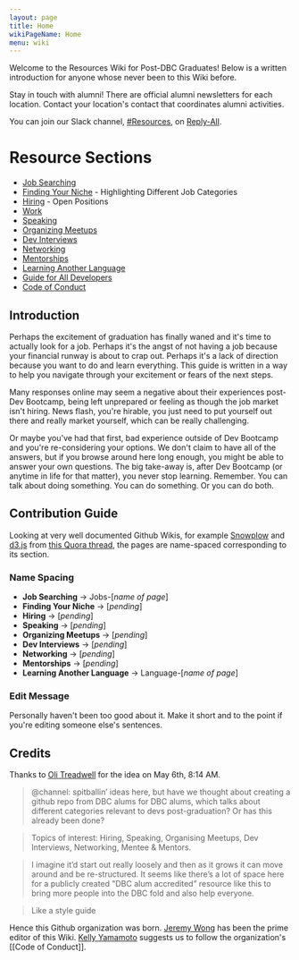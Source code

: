 ```yaml
---
layout: page
title: Home
wikiPageName: Home
menu: wiki
---
```


Welcome to the Resources Wiki for Post-DBC Graduates! Below is a written introduction for anyone whose never been to this Wiki before.

Stay in touch with alumni! There are official alumni newsletters for each location. Contact your location's contact that coordinates alumni activities.

You can join our Slack channel, [#Resources](https://reply-all.slack.com/messages/resources/), on [Reply-All](https://reply-all.slack.com/messages/general/).

# Resource Sections

* [Job Searching](Job-Searching)
* [Finding Your Niche](Finding-Your-Niche) - Highlighting Different Job Categories 
* [Hiring](Hiring) - Open Positions
* [Work](Work)
* [Speaking](Speaking)
* [Organizing Meetups](Organizing-Meetups)
* [Dev Interviews](Dev-Interviews)
* [Networking](Networking)
* [Mentorships](Mentorships)
* [Learning Another Language](Learning-Another-Language)
* [Guide for All Developers](Guide-for-All-Developers)
* [Code of Conduct](Code-of-Conduct)

## Introduction

Perhaps the excitement of graduation has finally waned and it's time to actually look for a job. Perhaps it's the angst of not having a job because your financial runway is about to crap out. Perhaps it's a lack of direction because you want to do and learn everything. This guide is written in a way to help you navigate through your excitement or fears of the next steps. 

Many responses online may seem a negative about their experiences post-Dev Bootcamp, being left unprepared or feeling as though the job market isn't hiring. News flash, you're hirable, you just need to put yourself out there and really market yourself, which can be really challenging. 

Or maybe you've had that first, bad experience outside of Dev Bootcamp and you're re-considering your options. We don't claim to have all of the answers, but if you browse around here long enough, you might be able to answer your own questions. The big take-away is, after Dev Bootcamp (or anytime in life for that matter), you never stop learning. Remember. You can talk about doing something. You can do something. Or you can do both.

## Contribution Guide

Looking at very well documented Github Wikis, for example [Snowplow](https://github.com/snowplow/snowplow/wiki) and [d3.js](https://github.com/mbostock/d3/wiki) from [this Quora thread](http://www.quora.com/What-are-some-examples-of-very-well-made-GitHub-wiki-pages-for-open-source-projects), the pages are name-spaced corresponding to its section.

### Name Spacing

- **Job Searching** -> Jobs-[*name of page*]
- **Finding Your Niche** -> [*pending*]
- **Hiring** -> [*pending*]
- **Speaking** -> [*pending*]
- **Organizing Meetups** -> [*pending*]
- **Dev Interviews** -> [*pending*]
- **Networking** -> [*pending*]
- **Mentorships** -> [*pending*]
- **Learning Another Language** -> Language-[*name of page*]

### Edit Message

Personally haven't been too good about it. Make it short and to the point if you're editing someone else's sentences.

## Credits

Thanks to [Oli Treadwell](https://twitter.com/olitreadwell) for the idea on May 6th, 8:14 AM.

> @channel: spitballin’ ideas here, but have we thought about creating a github repo from DBC alums for DBC alums, which talks about different categories relevant to devs post-graduation? Or has this already been done?

> Topics of interest: Hiring, Speaking, Organising Meetups, Dev Interviews, Networking, Mentee & Mentors.

> I imagine it’d start out really loosely and then as it grows it can move around and be re-structured. It seems like there’s a lot of space here for a publicly created "DBC alum accredited” resource like this to bring more people into the DBC fold and also help everyone.

> Like a style guide

Hence this Github organization was born. [Jeremy Wong](https://twitter.com/jermspeaks) has been the prime editor of this Wiki. [Kelly Yamamoto](https://twitter.com/minedamnesia) suggests us to follow the organization's [[Code of Conduct]].

